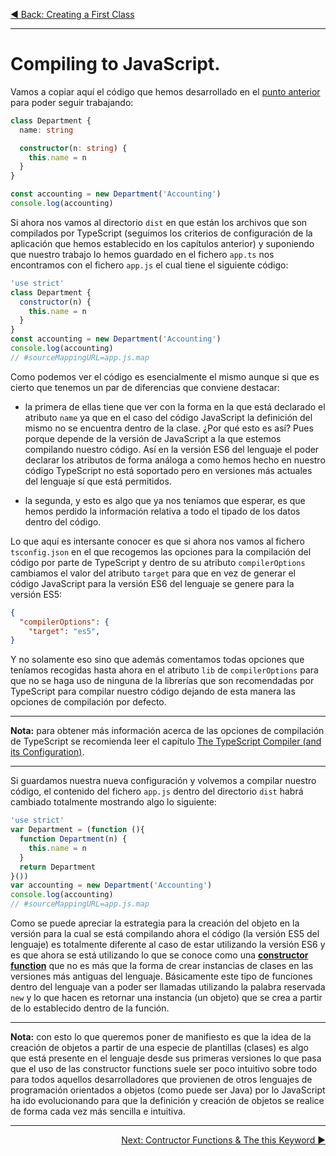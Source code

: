 <p align="left">
 <a href="05_03.md">◀ Back: Creating a First Class</a>
</p>

---

# Compiling to JavaScript.

Vamos a copiar aquí el código que hemos desarrollado en el [punto anterior](./05_03.md) para poder seguir trabajando:

```ts
class Department {
  name: string

  constructor(n: string) {
    this.name = n
  }
}

const accounting = new Department('Accounting')
console.log(accounting)
```

Si ahora nos vamos al directorio `dist` en que están los archivos que son compilados por TypeScript (seguimos los criterios de configuración de la aplicación que hemos establecido en los capítulos anterior) y suponiendo que nuestro trabajo lo hemos guardado en el fichero `app.ts` nos encontramos con el fichero `app.js` el cual tiene el siguiente código:

```js
'use strict'
class Department {
  constructor(n) {
    this.name = n
  }
}
const accounting = new Department('Accounting')
console.log(accounting)
// #sourceMappingURL=app.js.map
```

Como podemos ver el código es esencialmente el mismo aunque si que es cierto que tenemos un par de diferencias que conviene destacar:

- la primera de ellas tiene que ver con la forma en la que está declarado el atributo `name` ya que en el caso del código JavaScript la definición del mismo no se encuentra dentro de la clase. ¿Por qué esto es así? Pues porque depende de la versión de JavaScript a la que estemos compilando nuestro código. Así en la versión ES6 del lenguaje el poder declarar los atributos de forma análoga a como hemos hecho en nuestro código TypeScript no está soportado pero en versiones más actuales del lenguaje sí que está permitidos.

- la segunda, y esto es algo que ya nos teníamos que esperar, es que hemos perdido la información relativa a todo el tipado de los datos dentro del código.

Lo que aquí es intersante conocer es que si ahora nos vamos al fichero `tsconfig.json` en el que recogemos las opciones para la compilación del código por parte de TypeScript y dentro de su atributo `compilerOptions` cambiamos el valor del atributo `target` para que en vez de generar el código JavaScript para la versión ES6 del lenguaje se genere para la versión ES5:

```json
{ 
  "compilerOptions": {
    "target": "es5",
}
```

Y no solamente eso sino que además comentamos todas opciones que teníamos recogidas hasta ahora en el atributo `lib` de `compilerOptions` para que no se haga uso de ninguna de la librerías que son recomendadas por TypeScript para compilar nuestro código dejando de esta manera las opciones de compilación por defecto.

---
**Nota:** para obtener más información acerca de las opciones de compilación de TypeScript se recomienda leer el capítulo [The TypeScript Compiler (and its Configuration)]('../ch03/03_00.md').

---

Si guardamos nuestra nueva configuración y volvemos a compilar nuestro código, el contenido del fichero `app.js` dentro del directorio `dist` habrá cambiado totalmente mostrando algo lo siguiente:

```js
'use strict'
var Department = (function (){
  function Department(n) {
    this.name = n
  }
  return Department
}())
var accounting = new Department('Accounting')
console.log(accounting)
// #sourceMappingURL=app.js.map
```

Como se puede apreciar la estrategia para la creación del objeto en la versión para la cual se está compilando ahora el código (la versión ES5 del lenguaje) es totalmente diferente al caso de estar utilizando la versión ES6 y es que ahora se está utilizando lo que se conoce como una **[constructor function](https://www.w3schools.com/js/js_object_constructors.asp)** que no es más que la forma de crear instancias de clases en las versiones más antiguas del lenguaje. Básicamente este tipo de funciones dentro del lenguaje van a poder ser llamadas utilizando la palabra reservada `new` y lo que hacen es retornar una instancia (un objeto) que se crea a partir de lo establecido dentro de la función.

---
**Nota:** con esto lo que queremos poner de manifiesto es que la idea de la creación de objetos a partir de una especie de plantillas (clases) es algo que está presente en el lenguaje desde sus primeras versiones lo que pasa que el uso de las constructor functions suele ser poco intuitivo sobre todo para todos aquellos desarrolladores que provienen de otros lenguajes de programación orientados a objetos (como puede ser Java) por lo JavaScript ha ido evolucionando para que la definición y creación de objetos se realice de forma cada vez más sencilla e intuitiva.

---

<p align="right">
 <a href="05_05.md">Next: Contructor Functions & The this Keyword ▶</a>
</p>
